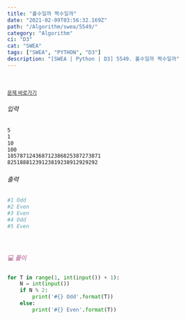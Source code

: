 ```yaml
---
title: "홀수일까 짝수일까"
date: "2021-02-09T03:56:32.169Z"
path: "/Algorithm/swea/5549/"
category: "Algorithm"
ci: "D3"
cat: "SWEA"
tags: ["SWEA", "PYTHON", "D3"]
description: "[SWEA | Python | D3] 5549. 홀수일까 짝수일까"
---
```


<br />

<a href="https://swexpertacademy.com/main/code/problem/problemDetail.do?problemLevel=3&contestProbId=AWWxpEDaAVoDFAW4&categoryId=AWWxpEDaAVoDFAW4&categoryType=CODE&problemTitle=&orderBy=FIRST_REG_DATETIME&selectCodeLang=PYTHON&select-1=3&pageSize=10&pageIndex=3"><small>문제 바로가기</small></a>

###### 입력

```sh
5
1
10
100
185787124368712386825387273871
82518881239123819238912929292
```

###### 출력

```sh
#1 Odd
#2 Even
#3 Even
#4 Odd
#5 Even
```

<br />

##### <h5 style="color:#C587AE;">💻 풀이</h5>

```python
for T in range(1, int(input()) + 1):
    N = int(input())
    if N % 2:
        print('#{} Odd'.format(T))
    else:
        print('#{} Even'.format(T))
```

